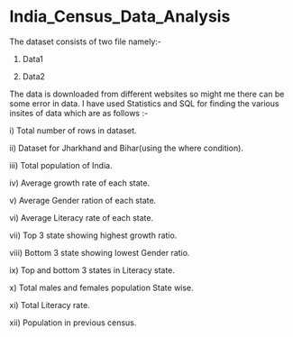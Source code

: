 
# India_Census_Data_Analysis

The dataset consists of two file namely:-

1. Data1

2. Data2


The data is downloaded from different websites so might me there can be some error in data.
I have used Statistics and SQL for finding the various insites of data which are as follows :- 

i) Total number of rows in dataset. 

ii) Dataset for Jharkhand and Bihar(using the where condition). 

iii) Total population of India. 

iv) Average growth rate of each state. 

v) Average Gender ration of each state. 

vi) Average Literacy rate of each state. 

vii) Top 3 state showing highest growth ratio. 

viii) Bottom 3 state showing lowest Gender ratio. 

ix) Top and bottom 3 states in Literacy state. 

x) Total males and females population State wise. 

xi) Total Literacy rate. 

xii) Population in previous census.

